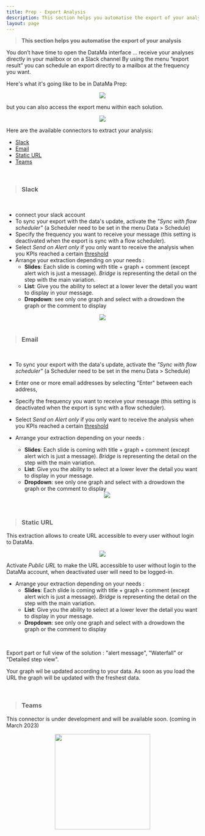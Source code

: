 ```yaml
---
title: Prep - Export Analysis
description: This section helps you automatise the export of your analysis
layout: page
---
```


> **This section helps you automatise the export of your analysis**

You don’t have time to open the DataMa interface … receive your analyses directly in your mailbox or on a Slack channel
By using the menu “export result” you can schedule an export directly to a mailbox at the frequency you want.

Here's what it's going like to be in DataMa Prep: 

<center><img src="{{site.url}}/{{site.baseurl}}/core_app/new/prep/interface/images/prep_export.jpg"/></center>

but you can also access the export menu within each solution.
<center><img src="{{site.url}}/{{site.baseurl}}/core_app/new/prep/interface/images/prep_exportToggle.jpg"/></center>


Here are the available connectors to extract your analysis:
- [Slack](#slack)
- [Email](#email)
- [Static URL](#static-url)
- [Teams](#teams)

<br>

> ### <b>Slack</b> ###
<br>

- connect your slack account
- To sync your export with the data's update, activate the <i>"Sync with flow scheduler"</i> (a Scheduler need to be set in the menu Data > Schedule)
- Specify the frequency you want to receive your message (this setting is deactivated when the export is sync with a flow scheduler). 
- Select <i>Send on Alert only</i> if you only want to receive the analysis when you KPIs reached a certain [threshold]({{site.url}}/{{site.baseurl}}/core_app/new/prep/interface/threshold.html")
- Arrange your extraction depending on your needs : 
    - **Slides**: Each slide is coming with title + graph + comment (except alert wich is just a message). <i>Bridge</i> is representing the detail on the step with the main variation.
    - **List**: Give you the ability to select at a lower lever the detail you want to display in your message.
    - **Dropdown**: see only one graph and select with a drowdown the graph or the comment to display 

    
<center><img src="{{site.url}}/{{site.baseurl}}/core_app/new/prep/interface/images/prep_exportSlack.jpg"/></center>


<br>

> ### <b>Email</b> ###

<br>

- To sync your export with the data's update, activate the <i>"Sync with flow scheduler"</i> (a Scheduler need to be set in the menu Data > Schedule)
- Enter one or more email addresses by selecting "Enter" between each address,
- Specify the frequency you want to receive your message (this setting is deactivated when the export is sync with a flow scheduler). 
- Select <i>Send on Alert only</i> if you only want to receive the analysis when you KPIs reached a certain [threshold]({{site.url}}/{{site.baseurl}}/core_app/new/prep/interface/threshold.html")
- Arrange your extraction depending on your needs : 
    - **Slides**: Each slide is coming with title + graph + comment (except alert wich is just a message). <i>Bridge</i> is representing the detail on the step with the main variation.
    - **List**: Give you the ability to select at a lower lever the detail you want to display in your message.
    - **Dropdown**: see only one graph and select with a drowdown the graph or the comment to display 

    <center><img src="{{site.url}}/{{site.baseurl}}/core_app/new/prep/interface/images/prep_exportEmail.jpg"/></center>

<br>

> ### <b>Static URL</b> ###


This extraction allows to create URL accessible to every user without login to DataMa.

<center><img src="{{site.url}}/{{site.baseurl}}/core_app/new/prep/interface/images/export_URLCreateNew.jpg"/></center>

Activate <i>Public URL</i> to make the URL accessible to user without login to the DataMa account, when deactivated user will need to be logged-in. 

- Arrange your extraction depending on your needs : 
    - **Slides**: Each slide is coming with title + graph + comment (except alert wich is just a message). <i>Bridge</i> is representing the detail on the step with the main variation.
    - **List**: Give you the ability to select at a lower lever the detail you want to display in your message.
    - **Dropdown**: see only one graph and select with a drowdown the graph or the comment to display 

<br>

Export part or full view of the solution : "alert message", "Waterfall" or "Detailed step view". 

Your graph wil be updated according to your data. As soon as you load the URL the graph will be updated with the freshest data. 


<br>

> ### <b>Teams</b> ###

This connector is under development and will be available soon. (coming in March 2023)

<center><img src="{{site.url}}/{{site.baseurl}}/core_app/new/prep/interface/images/workinprogress.jpg" style="width:250px; height:auto;"/></center>

<br>


